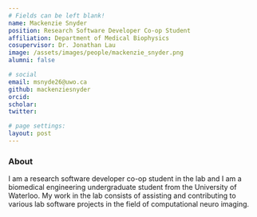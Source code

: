 ```yaml
---
# Fields can be left blank! 
name: Mackenzie Snyder
position: Research Software Developer Co-op Student
affiliation: Department of Medical Biophysics
cosupervisor: Dr. Jonathan Lau
image: /assets/images/people/mackenzie_snyder.png
alumni: false

# social
email: msnyde26@uwo.ca
github: mackenziesnyder
orcid:
scholar: 
twitter: 

# page settings:
layout: post
---
```



### About

 I am a research software developer co-op student in the lab and I am a biomedical engineering undergraduate student from the University of Waterloo. My work in the lab consists of assisting and contributing to various lab software projects in the field of computational neuro imaging.